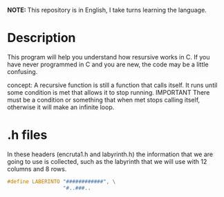 <p><strong>NOTE: </strong>This repository is in English, I take turns learning the language.</p>
<h></h>

<h1>Description</h1>

<p>This program will help you understand how resursive works in C. If you have never programmed in C and you are new, the code may be a little confusing. </p>
<p>concept: A recursive function is still a function that calls itself. It runs until some condition is met that allows it to stop running. <bold>IMPORTANT</bold> There must be a condition or something that when met stops calling itself, otherwise it will make an infinite loop.
</p>

<h1>.h files</h1>
<p>In these headers (encruta1.h and labyrinth.h) the information that we are going to use is collected, such as the labyrinth that we will use with 12 columns and 8 rows.
</p>

```c
#define LABERINTO "############", \
                  "#..###..
